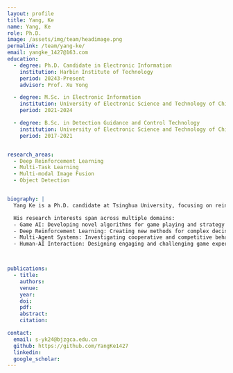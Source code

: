 ```yaml
---
layout: profile
title: Yang, Ke
name: Yang, Ke
role: Ph.D.
image: /assets/img/team/headimage.png
permalink: /team/yang-ke/
email: yangke_1427@163.com
education:
  - degree: Ph.D. Candidate in Electronic Information
    institution: Harbin Institute of Technology
    period: 20243-Present
    advisor: Prof. Xu Yong

  - degree: M.Sc. in Electronic Information
    institution: University of Electronic Science and Technology of China
    period: 2021-2024

  - degree: B.Sc. in Detection Guidance and Control Technology
    institution: University of Electronic Science and Technology of China
    period: 2017-2021


research_areas:
  - Deep Reinforcement Learning
  - Multi-Task Learning
  - Multi-modal Image Fusion
  - Object Detection


biography: |
  Yang Ke is a Ph.D. candidate at Tsinghua University, focusing on reinforcement learning and its applications in game AI. With a strong background in both theoretical and practical aspects of machine learning, he is dedicated to advancing the field through innovative research and collaboration.

  His research interests span across multiple domains:
  - Game AI: Developing novel algorithms for game playing and strategy
  - Deep Reinforcement Learning: Creating new methods for complex decision-making
  - Multi-Agent Systems: Investigating cooperative and competitive behaviors
  - Human-AI Interaction: Designing engaging and challenging game experiences



publications:
  - title: 
    authors:
    venue: 
    year:
    doi: 
    pdf:
    abstract: 
    citation: 

contact:
  email: s-yk24@bjzgca.edu.cn
  github: https://github.com/YangKe1427
  linkedin: 
  google_scholar: 
--- 
```

